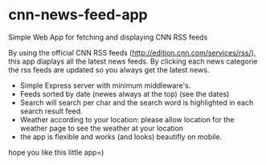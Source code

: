 # cnn-news-feed-app
Simple Web App for fetching and displaying CNN RSS feeds

By using the official CNN RSS feeds (http://edition.cnn.com/services/rss/), this app diaplays all the latest news feeds.
By clicking each news categorie the rss feeds are updated so you always get the latest news.
- Simple Express server with minimum middleware's.
- Feeds sorted by date (newes always at the top) (see the dates)
- Search will search per char and the search word is highlighted in each search result feed.
- Weather according to your location: please allow location for the weather page to see the weather at your location
- the app is flexible and works (and looks) beautifly on mobile.

hope you like this little app=)
